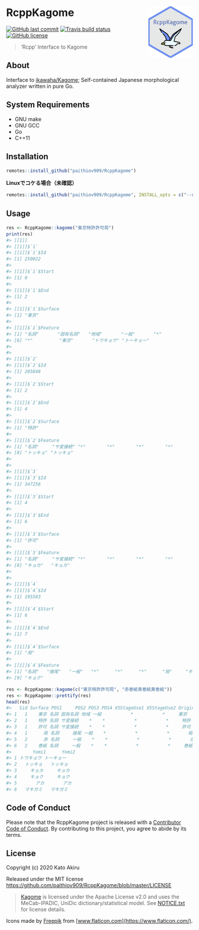 
<!-- README.md is generated from README.Rmd. Please edit that file -->

# RcppKagome <a href='https://paithiov909.github.io/RcppKagome'><img src='man/figures/logo.png' align="right" height="139" /></a>

<!-- badges: start -->

[![GitHub last
commit](https://img.shields.io/github/last-commit/paithiov909/RcppKagome)](#)
[![Travis build
status](https://travis-ci.org/paithiov909/RcppKagome.svg?branch=master)](https://travis-ci.org/paithiov909/RcppKagome)
[![GitHub
license](https://img.shields.io/github/license/paithiov909/RcppKagome)](https://github.com/paithiov909/RcppKagome/blob/master/LICENSE)
<!-- badges: end -->

> ‘Rcpp’ Interface to Kagome

## About

Interface to [ikawaha/Kagome](https://github.com/ikawaha/kagome);
Self-contained Japanese morphological analyzer written in pure Go.

## System Requirements

  - GNU make
  - GNU GCC
  - Go
  - C++11

## Installation

``` r
remotes::install_github("paithiov909/RcppKagome")
```

**Linuxでコケる場合（未確認）**

``` r
remotes::install_github("paithiov909/RcppKagome", INSTALL_opts = c("--no-test-load"))
```

## Usage

``` r
res <- RcppKagome::kagome("東京特許許可局")
print(res)
#> [[1]]
#> [[1]]$`1`
#> [[1]]$`1`$Id
#> [1] 250022
#> 
#> [[1]]$`1`$Start
#> [1] 0
#> 
#> [[1]]$`1`$End
#> [1] 2
#> 
#> [[1]]$`1`$Surface
#> [1] "東京"
#> 
#> [[1]]$`1`$Feature
#> [1] "名詞"       "固有名詞"   "地域"       "一般"       "*"         
#> [6] "*"          "東京"       "トウキョウ" "トーキョー"
#> 
#> 
#> [[1]]$`2`
#> [[1]]$`2`$Id
#> [1] 285848
#> 
#> [[1]]$`2`$Start
#> [1] 2
#> 
#> [[1]]$`2`$End
#> [1] 4
#> 
#> [[1]]$`2`$Surface
#> [1] "特許"
#> 
#> [[1]]$`2`$Feature
#> [1] "名詞"     "サ変接続" "*"        "*"        "*"        "*"        "特許"    
#> [8] "トッキョ" "トッキョ"
#> 
#> 
#> [[1]]$`3`
#> [[1]]$`3`$Id
#> [1] 347256
#> 
#> [[1]]$`3`$Start
#> [1] 4
#> 
#> [[1]]$`3`$End
#> [1] 6
#> 
#> [[1]]$`3`$Surface
#> [1] "許可"
#> 
#> [[1]]$`3`$Feature
#> [1] "名詞"     "サ変接続" "*"        "*"        "*"        "*"        "許可"    
#> [8] "キョカ"   "キョカ"  
#> 
#> 
#> [[1]]$`4`
#> [[1]]$`4`$Id
#> [1] 195583
#> 
#> [[1]]$`4`$Start
#> [1] 6
#> 
#> [[1]]$`4`$End
#> [1] 7
#> 
#> [[1]]$`4`$Surface
#> [1] "局"
#> 
#> [[1]]$`4`$Feature
#> [1] "名詞"   "接尾"   "一般"   "*"      "*"      "*"      "局"     "キョク"
#> [9] "キョク"
```

``` r
res <- RcppKagome::kagome(c("東京特許許可局", "赤巻紙青巻紙黄巻紙"))
res <- RcppKagome::prettify(res)
head(res)
#>   Sid Surface POS1     POS2 POS3 POS4 X5StageUse1 X5StageUse2 Original
#> 1   1    東京 名詞 固有名詞 地域 一般           *           *     東京
#> 2   1    特許 名詞 サ変接続    *    *           *           *     特許
#> 3   1    許可 名詞 サ変接続    *    *           *           *     許可
#> 4   1      局 名詞     接尾 一般    *           *           *       局
#> 5   2      赤 名詞     一般    *    *           *           *       赤
#> 6   2    巻紙 名詞     一般    *    *           *           *     巻紙
#>        Yomi1      Yomi2
#> 1 トウキョウ トーキョー
#> 2   トッキョ   トッキョ
#> 3     キョカ     キョカ
#> 4     キョク     キョク
#> 5       アカ       アカ
#> 6   マキガミ   マキガミ
```

## Code of Conduct

Please note that the RcppKagome project is released with a [Contributor
Code of
Conduct](https://paithiov909.github.io/RcppKagome/CODE_OF_CONDUCT.html).
By contributing to this project, you agree to abide by its terms.

## License

Copyright (c) 2020 Kato Akiru

Released under the MIT license
<https://github.com/paithiov909/RcppKagome/blob/master/LICENSE>

> [Kagome](https://github.com/ikawaha/kagome) is licensed under the
> Apache License v2.0 and uses the MeCab-IPADIC, UniDic
> dictionary/statistical model. See
> [NOTICE.txt](https://github.com/ikawaha/kagome/blob/master/NOTICE.txt)
> for license details.

Icons made by [Freepik](http://www.freepik.com/) from
[www.flaticon.com](https://www.flaticon.com/).
